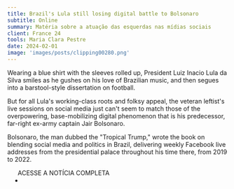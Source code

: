 ```yaml
---
title: Brazil's Lula still losing digital battle to Bolsonaro
subtitle: Online
summary: Matéria sobre a atuação das esquerdas nas mídias sociais
client: France 24
tools: Maria Clara Pestre
date: 2024-02-01
image: 'images/posts/clipping00280.png'
---
```


Wearing a blue shirt with the sleeves rolled up, President Luiz Inacio Lula da Silva smiles as he gushes on his love of Brazilian music, and then segues into a barstool-style dissertation on football.

But for all Lula's working-class roots and folksy appeal, the veteran leftist's live sessions on social media just can't seem to match those of the overpowering, base-mobilizing digital phenomenon that is his predecessor, far-right ex-army captain Jair Bolsonaro.

Bolsonaro, the man dubbed the "Tropical Trump," wrote the book on blending social media and politics in Brazil, delivering weekly Facebook live addresses from the presidential palace throughout his time there, from 2019 to 2022.


<div class="post__share"><ul class="share__list list-reset">ACESSE A NOTÍCIA COMPLETA<li class="share__item" style="margin-left: 10px"><a class="share__link share__facebook" style="background: #fa5657" href="https://sg.news.yahoo.com/brazils-lula-still-losing-digital-013334702.html 
onclick=window.open(this.href, 'pop-up', 'left=20,top=20,width=500,height=500,toolbar=1,resizable=0'); return false;" title="Link" rel="nofollow"><i class="fa-solid fa-link"></i></a></li></ul></div>
<!-- <div class="gallery-box"><div class="gallery"><img src="/clipping/images/example-1.jpg" loading="lazy" alt="Project"><img src="/clipping/images/example-2.jpg" loading="lazy" alt="Project"></div><em>Gallery / <a href="https://www.freepik.com/" target="_blank">Freepic</a></em></div> -->
